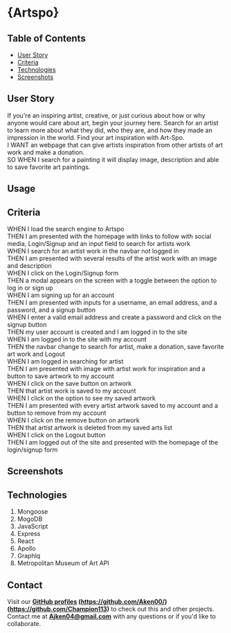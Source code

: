 # {Artspo}

## Table of Contents
* [User Story](#user-story)
* [Criteria](#criteria)
* [Technologies](#technologies)
* [Screenshots](#screenshots)


## User Story
If you're an inspiring artist, creative, or just curious about how or why
anyone would care about art, begin your journey here. Search for an artist to learn 
more about what they did, who they are, and how they made an impression in the world. Find your
art inspiration with Art-Spo. <br />
I WANT an webpage that can give artists inspiration from other artists of art work and make a donation. <br />
SO WHEN I search for a painting it will display image, description and able to save favorite art paintings. 

## Usage

## Criteria
WHEN I load the search engine to Artspo <br />
THEN I am presented with the homepage with links to follow with social media, Login/Signup and an input field to search for artists work <br />
WHEN I search for an artist work in the navbar not logged in <br />
THEN I am presented with several results of the artist work with an image and description <br /> 
WHEN I click on the Login/Signup form <br />
THEN a modal appears on the screen with a toggle between the option to log in or sign up <br />
WHEN I am signing up for an account <br />
THEN I am presented with inputs for a username, an email address, and a password, and a signup button <br />
WHEN I enter a valid email address and create a password and click on the signup button <br />
THEN my user account is created and I am logged in to the site <br />
WHEN I am logged in to the site with my account <br />
THEN the navbar change to search for artist, make a donation, save favorite art work and Logout <br />
WHEN I am logged in searching for artist <br />
THEN I am presented with image with artist work for inspiration and a button to save artwork to my account <br />
WHEN I click on the save button on artwork <br />
THEN that artist work is saved to my account <br />
WHEN I click on the option to see my saved artwork <br />
THEN I am presented with every artist artwork saved to my account and a button to remove from my account <br />
WHEN I click on the remove button on artwork <br />
THEN that artist artwork is deleted from my saved arts list <br />
WHEN I click on the Logout button <br />
THEN I am logged out of the site and presented with the homepage of the login/signup form <br />


## Screenshots


## Technologies
1. Mongoose 
2. MogoDB 
3. JavaScript
4. Express
5. React
6. Apollo
7. Graphlq
8. Metropolitan Museum of Art API


## Contact 
Visit our **[GitHub profiles](https://github.com/Aken00/) (https://github.com/Aken00/) (https://github.com/Champion113)** 
to check out this and other projects.
Contact me at **Ajken04@gmail.com** with any questions or if you'd like to collaborate.



